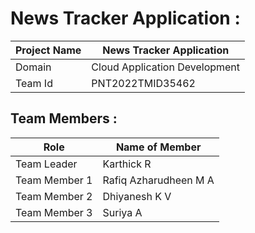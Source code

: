 # News Tracker Application :

| Project Name | News Tracker Application |
| ------------- | ----------------------- |
| Domain | Cloud Application Development |
| Team Id | PNT2022TMID35462 |
	
## Team Members :
| Role | Name of Member |
| ------------- | ----------------------- |
| Team Leader  | Karthick R |
| Team Member 1  | Rafiq Azharudheen M A |
| Team Member 2  | Dhiyanesh K V |
| Team Member 3  | Suriya A |

